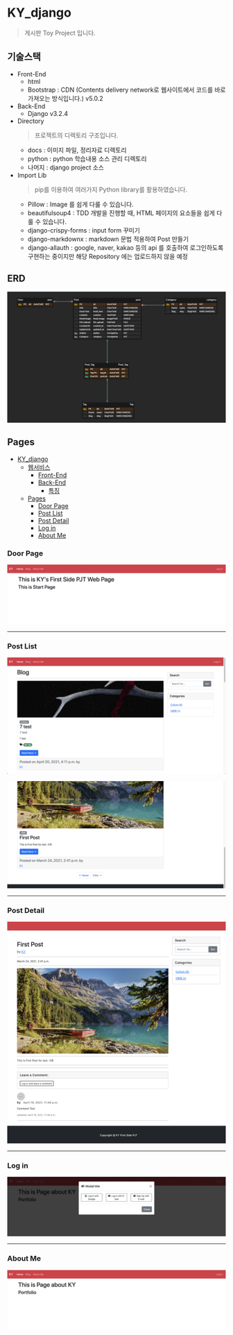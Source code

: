 # KY_django

> 게시판 Toy Project 입니다.

## 기술스택

- Front-End
  - html
  - Bootstrap : CDN (Contents delivery network로 웹사이트에서 코드를 바로 가져오는 방식입니다.) v5.0.2
- Back-End
  - Django v3.2.4
- Directory
  > 프로젝트의 디렉토리 구조입니다.
  - docs : 이미지 파일, 정리자료 디렉토리
  - python : python 학습내용 소스 관리 디렉토리
  - 나머지 : django project 소스
- Import Lib
  > pip를 이용하여 여러가지 Python library를 활용하였습니다.
  - Pillow : Image 를 쉽게 다룰 수 있습니다.
  - beautifulsoup4 : TDD 개발을 진행할 때, HTML 페이지의 요소들을 쉽게 다룰 수 있습니다.
  - django-crispy-forms : input form 꾸미기
  - django-markdownx : markdown 문법 적용하여 Post 만들기
  - django-allauth : google, naver, kakao 등의 api 를 호출하여 로그인하도록 구현하는 중이지만 해당 Repository 에는 업로드하지 않을 예정

## ERD

![ERD](ERD.PNG)

## Pages

- [KY_django](#ky_django)
  - [웹서비스](#웹서비스)
    - [Front-End](#front-end)
    - [Back-End](#back-end)
      - [특징](#특징)
  - [Pages](#pages)
    - [Door Page](#door-page)
    - [Post List](#post-list)
    - [Post Detail](#post-detail)
    - [Log in](#log-in)
    - [About Me](#about-me)

### Door Page

![Door Page](start.png)

---

### Post List

![Post List](post_list.png)

![post_list_footer](post_list_footer.png)

---

### Post Detail

![post_detail](post_detail.png)

---

### Log in

![Log in](login.png)

---

### About Me

![About Me](aboutme.png)

